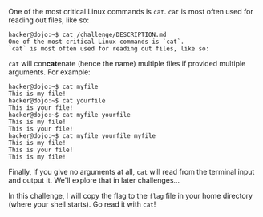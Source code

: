 One of the most critical Linux commands is `cat`.
`cat` is most often used for reading out files, like so:

```console
hacker@dojo:~$ cat /challenge/DESCRIPTION.md
One of the most critical Linux commands is `cat`.
`cat` is most often used for reading out files, like so:
```

`cat` will con**cat**enate (hence the name) multiple files if provided multiple arguments.
For example:

```console
hacker@dojo:~$ cat myfile
This is my file!
hacker@dojo:~$ cat yourfile
This is your file!
hacker@dojo:~$ cat myfile yourfile
This is my file!
This is your file!
hacker@dojo:~$ cat myfile yourfile myfile
This is my file!
This is your file!
This is my file!
```

Finally, if you give no arguments at all, `cat` will read from the terminal input and output it.
We'll explore that in later challenges...

In this challenge, I will copy the flag to the `flag` file in your home directory (where your shell starts).
Go read it with `cat`!
